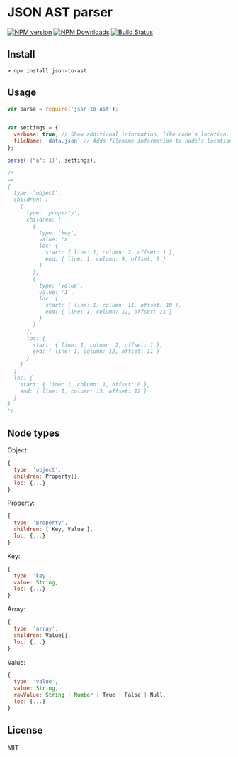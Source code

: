 # JSON AST parser

[![NPM version](https://img.shields.io/npm/v/json-to-ast.svg)](https://www.npmjs.com/package/json-to-ast)
[![NPM Downloads](https://img.shields.io/npm/dm/json-to-ast.svg)](https://www.npmjs.com/package/json-to-ast)
[![Build Status](https://travis-ci.org/vtrushin/json-to-ast.svg?branch=master)](https://travis-ci.org/vtrushin/json-to-ast)
<!-- [![Coverage Status](https://coveralls.io/repos/github/vtrushin/json-to-ast/badge.svg?branch=master)](https://coveralls.io/github/vtrushin/json-to-ast?branch=master) -->

## Install
```
> npm install json-to-ast
```

## Usage

```js
var parse = require('json-to-ast');


var settings = {
  verbose: true, // Show additional information, like node’s location. Default is `true`
  fileName: 'data.json' // Adds filename information to node’s location. Default is `null`
};

parse('{"a": 1}', settings);

/*
=>
{
  type: 'object',
  children: [
    {
      type: 'property',
      children: [
        {
      	  type: 'key',
          value: 'a',
          loc: {
            start: { line: 1, column: 2, offset: 1 },
            end: { line: 1, column: 9, offset: 8 }
          }
      	},
      	{
      	  type: 'value',
      	  value: '1',
      	  loc: {
      	    start: { line: 1, column: 11, offset: 10 },
            end: { line: 1, column: 12, offset: 11 }
      	  }
      	}
      ],
      loc: {
        start: { line: 1, column: 2, offset: 1 },
        end: { line: 1, column: 12, offset: 11 }
      }
    }
  ],
  loc: {
    start: { line: 1, column: 1, offset: 0 },
    end: { line: 1, column: 13, offset: 12 }
  }
}
*/
```

## Node types

Object:
```js
{
  type: 'object',
  children: Property[],
  loc: {...}
}
```

Property:
```js
{
  type: 'property',
  children: [ Key, Value ],
  loc: {...}
}
```

Key:
```js
{
  type: 'key',
  value: String,
  loc: {...}
}
```

Array:
```js
{
  type: 'array',
  children: Value[],
  loc: {...}
}
```

Value:
```js
{
  type: 'value',
  value: String,
  rawValue: String | Number | True | False | Null,
  loc: {...}
}
```

<!--
[Try it online](https://rawgit.com/vtrushin/json-to-ast/master/demo/astexplorer/index.html) (Fork of [astexplorer.net](https://astexplorer.net/))
-->

## License
MIT
